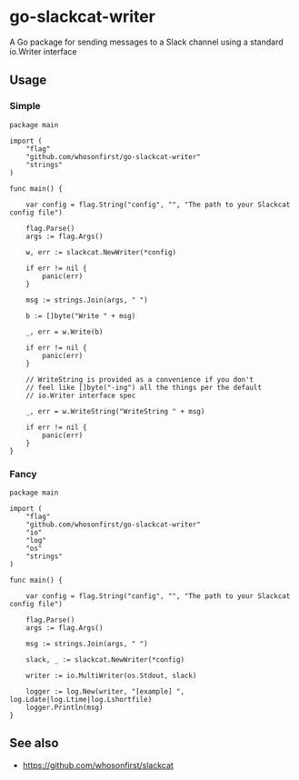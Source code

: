 # go-slackcat-writer

A Go package for sending messages to a Slack channel using a standard io.Writer interface

## Usage

### Simple

```
package main

import (
	"flag"
	"github.com/whosonfirst/go-slackcat-writer"
	"strings"
)

func main() {

	var config = flag.String("config", "", "The path to your Slackcat config file")

	flag.Parse()
	args := flag.Args()

	w, err := slackcat.NewWriter(*config)

	if err != nil {
		panic(err)
	}

	msg := strings.Join(args, " ")

	b := []byte("Write " + msg)

	_, err = w.Write(b)

	if err != nil {
		panic(err)
	}

	// WriteString is provided as a convenience if you don't
	// feel like []byte("-ing") all the things per the default
	// io.Writer interface spec

	_, err = w.WriteString("WriteString " + msg)

	if err != nil {
		panic(err)
	}
}
```

### Fancy

```
package main

import (
	"flag"
	"github.com/whosonfirst/go-slackcat-writer"
	"io"
	"log"
	"os"
	"strings"
)

func main() {

	var config = flag.String("config", "", "The path to your Slackcat config file")

	flag.Parse()
	args := flag.Args()

	msg := strings.Join(args, " ")

	slack, _ := slackcat.NewWriter(*config)

	writer := io.MultiWriter(os.Stdout, slack)

	logger := log.New(writer, "[example] ", log.Ldate|log.Ltime|log.Lshortfile)
	logger.Println(msg)
}
```

## See also

* https://github.com/whosonfirst/slackcat
